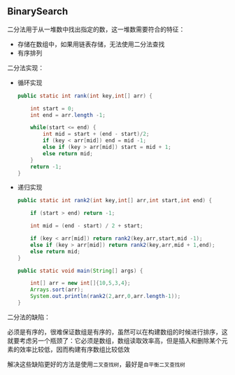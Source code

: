 ## BinarySearch

二分法用于从一堆数中找出指定的数，这一堆数需要符合的特征：

- 存储在数组中，如果用链表存储，无法使用二分法查找
- 有序排列

二分法实现：

- 循环实现

  ```java
  public static int rank(int key,int[] arr) {
  
      int start = 0;
      int end = arr.length -1;
  
      while(start <= end) {
          int mid = start + (end - start)/2;
          if (key < arr[mid]) end = mid -1;
          else if (key > arr[mid]) start = mid + 1;
          else return mid;
      }
      return -1;
  }
  ```

- 递归实现

  ```java
  public static int rank2(int key,int[] arr,int start,int end) {
  
      if (start > end) return -1;
  
      int mid = (end - start) / 2 + start;
  
      if (key < arr[mid]) return rank2(key,arr,start,mid -1);
      else if (key > arr[mid]) return rank2(key,arr,mid + 1,end);
      else return mid;
  }
  
  public static void main(String[] args) {
  
      int[] arr = new int[]{10,5,3,4};
      Arrays.sort(arr);
      System.out.println(rank2(2,arr,0,arr.length-1));
  }
  ```

二分法的缺陷：

必须是有序的，很难保证数组是有序的，虽然可以在构建数组的时候进行排序，这就要考虑另一个瓶颈了：它必须是数组，数组读取效率高，但是插入和删除某个元素的效率比较低，因而构建有序数组比较低效

解决这些缺陷更好的方法是使用`二叉查找树`，最好是`自平衡二叉查找树`